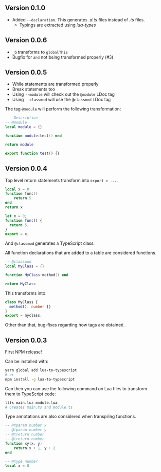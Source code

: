 ## Version 0.1.0

- Added `--declaration`. This generates _.d.ts_ files instead of _.ts_ files.
  - Typings are extracted using _lua-types_

## Version 0.0.6

- `_G` transforms to `globalThis`
- Bugfix for `and` not being transformed properly (#3)

## Version 0.0.5

- While statements are transformed properly
- Break statements too
- Using `--module` will check out the `@module` LDoc tag
- Using `--classmod` will use the `@classmod` LDoc tag

The tag `@module` will perform the following transformation:

```lua
--- Description
-- @module
local module = {}

function module:test() end

return module
```

```ts
export function test() {}
```

## Version 0.0.4

Top level return statements transform into `export = ...`.

```lua
local x = 0
function func()
    return 5
end
return x
```

```ts
let x = 0;
function func() {
  return 5;
}
export = x;
```

And `@classmod` generates a TypeScript class.

All function declarations that are added to a table are considered functions.

```lua
-- @classmod
local MyClass = {}

function MyClass:method() end

return MyClass
```

This transforms into:

```ts
class MyClass {
  method(): number {}
}
export = myclass;
```

Other than that, bug-fixes regarding how tags are obtained.

## Version 0.0.3

First NPM release!

Can be installed with:

```sh
yarn global add lua-to-typescript
# or
npm install -g lua-to-typescript
```

Can then you can use the following command on Lua files to transform them to TypeScript code:

```sh
ltts main.lua module.lua
# Creates main.ts and module.ts
```

Type annotations are also considered when transpiling functions.

```lua
-- @tparam number x
-- @tparam number y
-- @treturn number
-- @treturn number
function xy(x, y)
    return x + 1, y + 2
end

-- @type number
local x = 0
```
